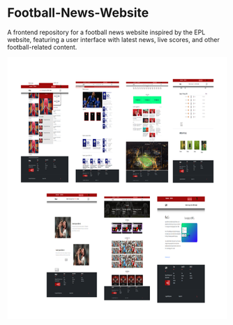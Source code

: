 # Football-News-Website
<p>A frontend repository for a football news website inspired by the EPL website, featuring a user interface with latest news, live scores, and other football-related content.</p>

<img src="report/images/mockup.png" width="1200" height="600">
